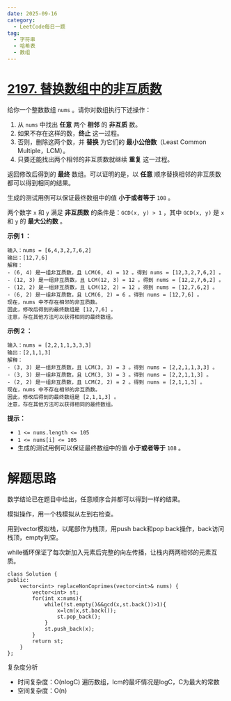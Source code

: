 ```yaml
---
date: 2025-09-16
category:
  - LeetCode每日一题
tag:
  - 字符串
  - 哈希表
  - 数组
---
```


# [2197. 替换数组中的非互质数](https://leetcode.cn/problems/replace-non-coprime-numbers-in-array/)



给你一个整数数组 `nums` 。请你对数组执行下述操作：

1. 从 `nums` 中找出 **任意** 两个 **相邻** 的 **非互质** 数。
2. 如果不存在这样的数，**终止** 这一过程。
3. 否则，删除这两个数，并 **替换** 为它们的 **最小公倍数**（Least Common Multiple，LCM）。
4. 只要还能找出两个相邻的非互质数就继续 **重复** 这一过程。

返回修改后得到的 **最终** 数组。可以证明的是，以 **任意** 顺序替换相邻的非互质数都可以得到相同的结果。

生成的测试用例可以保证最终数组中的值 **小于或者等于** `108` 。

两个数字 `x` 和 `y` 满足 **非互质数** 的条件是：`GCD(x, y) > 1` ，其中 `GCD(x, y)` 是 `x` 和 `y` 的 **最大公约数** 。

 

**示例 1 ：**

```
输入：nums = [6,4,3,2,7,6,2]
输出：[12,7,6]
解释：
- (6, 4) 是一组非互质数，且 LCM(6, 4) = 12 。得到 nums = [12,3,2,7,6,2] 。
- (12, 3) 是一组非互质数，且 LCM(12, 3) = 12 。得到 nums = [12,2,7,6,2] 。
- (12, 2) 是一组非互质数，且 LCM(12, 2) = 12 。得到 nums = [12,7,6,2] 。
- (6, 2) 是一组非互质数，且 LCM(6, 2) = 6 。得到 nums = [12,7,6] 。
现在，nums 中不存在相邻的非互质数。
因此，修改后得到的最终数组是 [12,7,6] 。
注意，存在其他方法可以获得相同的最终数组。
```

**示例 2 ：**

```
输入：nums = [2,2,1,1,3,3,3]
输出：[2,1,1,3]
解释：
- (3, 3) 是一组非互质数，且 LCM(3, 3) = 3 。得到 nums = [2,2,1,1,3,3] 。
- (3, 3) 是一组非互质数，且 LCM(3, 3) = 3 。得到 nums = [2,2,1,1,3] 。
- (2, 2) 是一组非互质数，且 LCM(2, 2) = 2 。得到 nums = [2,1,1,3] 。
现在，nums 中不存在相邻的非互质数。 
因此，修改后得到的最终数组是 [2,1,1,3] 。 
注意，存在其他方法可以获得相同的最终数组。
```

 

**提示：**

- `1 <= nums.length <= 105`
- `1 <= nums[i] <= 105`
- 生成的测试用例可以保证最终数组中的值 **小于或者等于** `108` 。

# 解题思路

数学结论已在题目中给出，任意顺序合并都可以得到一样的结果。

模拟操作，用一个栈模拟从左到右检查。

用到vector模拟栈，以尾部作为栈顶，用push back和pop back操作，back访问栈顶，empty判空。

while循环保证了每次新加入元素后完整的向左传播，让栈内两两相邻的元素互质。

```
class Solution {
public:
    vector<int> replaceNonCoprimes(vector<int>& nums) {
        vector<int> st;
        for(int x:nums){
            while(!st.empty()&&gcd(x,st.back())>1){
                x=lcm(x,st.back());
                st.pop_back();
            }
            st.push_back(x);
        }
        return st;
    }
};
```

复杂度分析

- 时间复杂度：O(nlogC) 遍历数组，lcm的最坏情况是logC，C为最大的常数 
- 空间复杂度：O(n)
